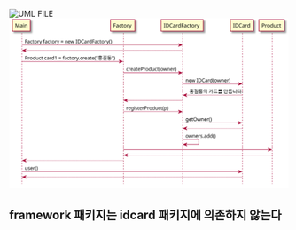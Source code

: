 ![UML FILE](Factory_Method_Pattern.svg)
![UML FILE](Factory_Method_Pattern_Sequence.svg)

## framework 패키지는 idcard 패키지에 의존하지 않는다